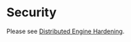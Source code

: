 [title]: # (Security)
[tags]: # (Distributed Engine Security)
[priority]: # (1000)

# Security

Please see [Distributed Engine Hardening](../../security-hardening/distributed-engine-hardening/index.md).
